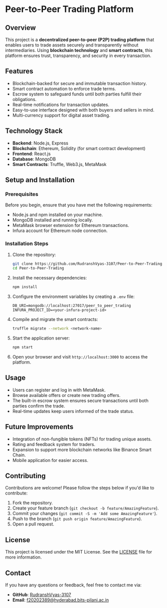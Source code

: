 

# Peer-to-Peer Trading Platform

## Overview

This project is a **decentralized peer-to-peer (P2P) trading platform** that enables users to trade assets securely and transparently without intermediaries. Using **blockchain technology** and **smart contracts**, this platform ensures trust, transparency, and security in every transaction.

## Features

- Blockchain-backed for secure and immutable transaction history.
- Smart contract automation to enforce trade terms.
- Escrow system to safeguard funds until both parties fulfill their obligations.
- Real-time notifications for transaction updates.
- Easy-to-use interface designed with both buyers and sellers in mind.
- Multi-currency support for digital asset trading.

## Technology Stack

- **Backend**: Node.js, Express
- **Blockchain**: Ethereum, Solidity (for smart contract development)
- **Frontend**: React.js
- **Database**: MongoDB
- **Smart Contracts**: Truffle, Web3.js, MetaMask

## Setup and Installation

### Prerequisites

Before you begin, ensure that you have met the following requirements:

- Node.js and npm installed on your machine.
- MongoDB installed and running locally.
- MetaMask browser extension for Ethereum transactions.
- Infura account for Ethereum node connection.

### Installation Steps

1. Clone the repository:
   ```bash
   git clone https://github.com/RudranshVyas-3107/Peer-to-Peer-Trading.git
   cd Peer-to-Peer-Trading
   ```

2. Install the necessary dependencies:
   ```bash
   npm install
   ```

3. Configure the environment variables by creating a `.env` file:
   ```
   DB_URI=mongodb://localhost:27017/peer_to_peer_trading
   INFURA_PROJECT_ID=<your-infura-project-id>
   ```

4. Compile and migrate the smart contracts:
   ```bash
   truffle migrate --network <network-name>
   ```

5. Start the application server:
   ```bash
   npm start
   ```

6. Open your browser and visit `http://localhost:3000` to access the platform.

## Usage

- Users can register and log in with MetaMask.
- Browse available offers or create new trading offers.
- The built-in escrow system ensures secure transactions until both parties confirm the trade.
- Real-time updates keep users informed of the trade status.

## Future Improvements

- Integration of non-fungible tokens (NFTs) for trading unique assets.
- Rating and feedback system for traders.
- Expansion to support more blockchain networks like Binance Smart Chain.
- Mobile application for easier access.

## Contributing

Contributions are welcome! Please follow the steps below if you'd like to contribute:

1. Fork the repository.
2. Create your feature branch (`git checkout -b feature/AmazingFeature`).
3. Commit your changes (`git commit -S -m 'Add some AmazingFeature'`).
4. Push to the branch (`git push origin feature/AmazingFeature`).
5. Open a pull request.

## License

This project is licensed under the MIT License. See the [LICENSE](LICENSE) file for more information.

## Contact

If you have any questions or feedback, feel free to contact me via:

- **GitHub**: [RudranshVyas-3107](https://github.com/RudranshVyas-3107)
- **Email**: f20202389@hyderabad.bits-pilani.ac.in

